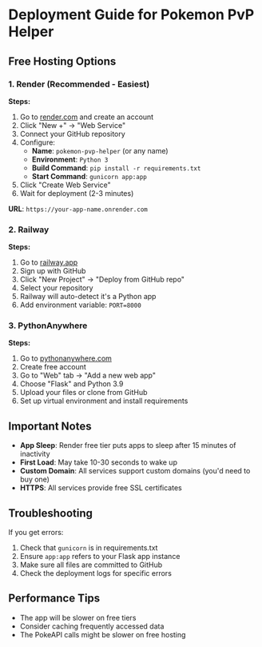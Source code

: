# Deployment Guide for Pokemon PvP Helper

## Free Hosting Options

### 1. Render (Recommended - Easiest)

**Steps:**
1. Go to [render.com](https://render.com) and create an account
2. Click "New +" → "Web Service"
3. Connect your GitHub repository
4. Configure:
   - **Name**: `pokemon-pvp-helper` (or any name)
   - **Environment**: `Python 3`
   - **Build Command**: `pip install -r requirements.txt`
   - **Start Command**: `gunicorn app:app`
5. Click "Create Web Service"
6. Wait for deployment (2-3 minutes)

**URL**: `https://your-app-name.onrender.com`

### 2. Railway

**Steps:**
1. Go to [railway.app](https://railway.app)
2. Sign up with GitHub
3. Click "New Project" → "Deploy from GitHub repo"
4. Select your repository
5. Railway will auto-detect it's a Python app
6. Add environment variable: `PORT=8000`

### 3. PythonAnywhere

**Steps:**
1. Go to [pythonanywhere.com](https://pythonanywhere.com)
2. Create free account
3. Go to "Web" tab → "Add a new web app"
4. Choose "Flask" and Python 3.9
5. Upload your files or clone from GitHub
6. Set up virtual environment and install requirements

## Important Notes

- **App Sleep**: Render free tier puts apps to sleep after 15 minutes of inactivity
- **First Load**: May take 10-30 seconds to wake up
- **Custom Domain**: All services support custom domains (you'd need to buy one)
- **HTTPS**: All services provide free SSL certificates

## Troubleshooting

If you get errors:
1. Check that `gunicorn` is in requirements.txt
2. Ensure `app:app` refers to your Flask app instance
3. Make sure all files are committed to GitHub
4. Check the deployment logs for specific errors

## Performance Tips

- The app will be slower on free tiers
- Consider caching frequently accessed data
- The PokeAPI calls might be slower on free hosting 